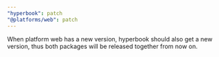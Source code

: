 ```yaml
---
"hyperbook": patch
"@platforms/web": patch
---
```


When platform web has a new version, hyperbook should also get a new version, thus both packages will be released together from now on.
